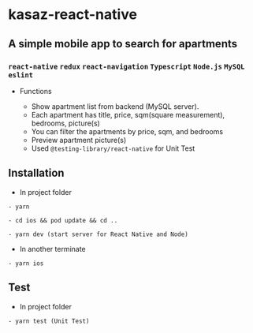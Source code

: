 # kasaz-react-native

## A simple mobile app to search for apartments

### `react-native` `redux` `react-navigation` `Typescript` `Node.js` `MySQL` `eslint`

- Functions

  - Show apartment list from backend (MySQL server).
  - Each apartment has title, price, sqm(square measurement), bedrooms, picture(s)
  - You can filter the apartments by price, sqm, and bedrooms
  - Preview apartment picture(s)
  - Used `@testing-library/react-native` for Unit Test

## Installation

- In project folder

```
- yarn
```

```
- cd ios && pod update && cd ..
```

```
- yarn dev (start server for React Native and Node)
```

- In another terminate

```
- yarn ios
```

## Test

- In project folder

```
- yarn test (Unit Test)
```
